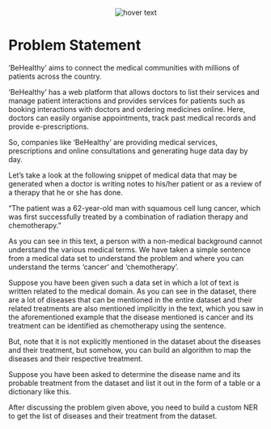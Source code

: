<p align="center">
  <img src="https://github.com/iamrahul1024/MachineLearningProjects/assets/48449977/da4bfec4-9687-403b-b2a5-e4239f7682ed" title="hover text">
</p>

# Problem Statement
‘BeHealthy’ aims to connect the medical communities with millions of patients across the country. 

 

‘BeHealthy’ has a web platform that allows doctors to list their services and manage patient interactions and provides services for patients such as booking interactions with doctors and ordering medicines online. Here, doctors can easily organise appointments, track past medical records and provide e-prescriptions.

 

So, companies like ‘BeHealthy’ are providing medical services, prescriptions and online consultations and generating huge data day by day.

 

Let’s take a look at the following snippet of medical data that may be generated when a doctor is writing notes to his/her patient or as a review of a therapy that he or she has done.

 

“The patient was a 62-year-old man with squamous cell lung cancer, which was first successfully treated by a combination of radiation therapy and chemotherapy.”

 

As you can see in this text, a person with a non-medical background cannot understand the various medical terms. We have taken a simple sentence from a medical data set to understand the problem and where you can understand the terms ‘cancer’ and ‘chemotherapy’. 

 

Suppose you have been given such a data set in which a lot of text is written related to the medical domain. As you can see in the dataset, there are a lot of diseases that can be mentioned in the entire dataset and their related treatments are also mentioned implicitly in the text, which you saw in the aforementioned example that the disease mentioned is cancer and its treatment can be identified as chemotherapy using the sentence.

 

But, note that it is not explicitly mentioned in the dataset about the diseases and their treatment, but somehow, you can build an algorithm to map the diseases and their respective treatment.

 

Suppose you have been asked to determine the disease name and its probable treatment from the dataset and list it out in the form of a table or a dictionary like this.

 



 

After discussing the problem given above, you need to build a custom NER to get the list of diseases and their treatment from the dataset.
